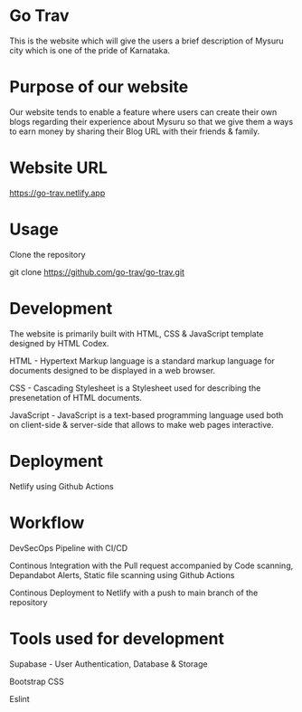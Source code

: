 
# Go Trav

This is the website which will give the users a brief description of Mysuru city which is one of the pride of Karnataka.

# Purpose of our website

Our website tends to enable a feature where users can create their own blogs regarding their experience about Mysuru so that we give them a ways to earn money by sharing their Blog URL with their friends & family.

# Website URL

https://go-trav.netlify.app

# Usage

Clone the repository

  git clone https://github.com/go-trav/go-trav.git

# Development

The website is primarily built with HTML, CSS & JavaScript template designed by HTML Codex.

HTML - Hypertext Markup language is a standard markup language for documents designed to be displayed in a web browser.

CSS - Cascading Stylesheet is a Stylesheet used for describing the presenetation of HTML documents.

JavaScript - JavaScript is a text-based programming language used both on client-side & server-side that allows to make web pages interactive.

# Deployment

Netlify using Github Actions

# Workflow

DevSecOps Pipeline with CI/CD

Continous Integration with the Pull request accompanied by Code scanning, Depandabot Alerts, Static file scanning using Github Actions

Continous Deployment to Netlify with a push to main branch of the repository

# Tools used for development

Supabase - User Authentication, Database & Storage

Bootstrap CSS

Eslint










